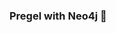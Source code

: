 ### Pregel with Neo4j 🚀





























































































































 
























